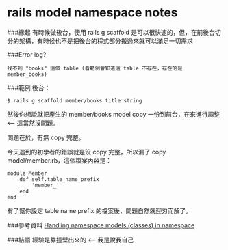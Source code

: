 rails model namespace notes
======

###緣起
有時候做後台，使用 rails g scaffold 是可以很快速的，但，在前後台切分的架構，有時候也不是把後台的程式部分搬過來就可以滿足一切需求

###Error log?

	找不到 "books" 這個 table (看範例會知道這 table 不存在，存在的是 member_books)
	
###範例
後台：

	$ rails g scaffold member/books title:string
	
然後你想說就把產生的 member/books model copy 一份到前台，在來進行調整 <-- 這當然沒問題。

問題在於，有無 copy 完整。

今天遇到的初學者的錯誤就是沒 copy 完整，所以漏了 copy model/member.rb，這個檔案內容是：

	module Member
		def self.table_name_prefix
			'member_'
		end
	end
	
有了幫你設定 table name prefix 的檔案後，問題自然就迎刃而解了。

###參考資料
[Handling namespace models (classes) in namespace](http://stackoverflow.com/questions/5852626/handling-namespace-models-classes-in-namespace)

###結語
經驗是靠撞壁出來的 <-- 我是說我自己
